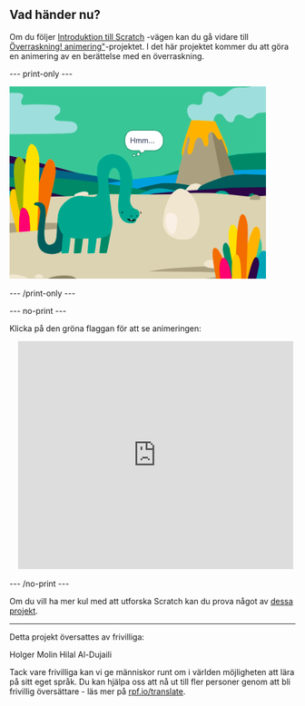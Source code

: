 ## Vad händer nu?

Om du följer [Introduktion till Scratch](https://projects.raspberrypi.org/sv-SE/pathways/scratch-intro) -vägen kan du gå vidare till [Överraskning! animering"](https://projects.raspberrypi.org/sv-SE/projects/surprise-animation)-projektet. I det här projektet kommer du att göra en animering av en berättelse med en överraskning.

--- print-only ---

![En "överraskning! animerings"-projektet.](images/surprise-story.png)

--- /print-only ---

--- no-print ---

Klicka på den gröna flaggan för att se animeringen:

<div class="scratch-preview" style="margin-left: 15px;">
  <iframe allowtransparency="true" width="485" height="402" src="https://scratch.mit.edu/projects/embed/495932563/?autostart=false" frameborder="0"></iframe>
</div>

--- /no-print ---

Om du vill ha mer kul med att utforska Scratch kan du prova något av [dessa projekt](https://projects.raspberrypi.org/sv-SE/projects?software%5B%5D=scratch&curriculum%5B%5D=%201).

***
Detta projekt översattes av frivilliga:

Holger Molin
Hilal Al-Dujaili

Tack vare frivilliga kan vi ge människor runt om i världen möjligheten att lära på sitt eget språk. Du kan hjälpa oss att nå ut till fler personer genom att bli frivillig översättare - läs mer på [rpf.io/translate](https://rpf.io/translate).
